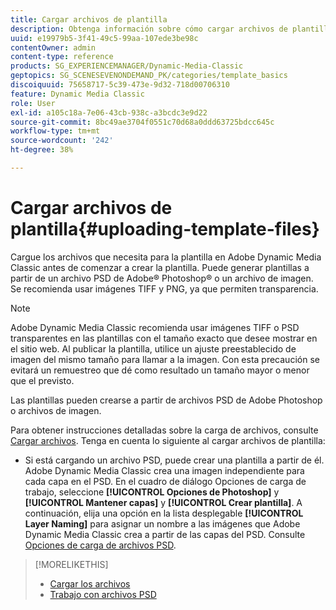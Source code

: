 ```yaml
---
title: Cargar archivos de plantilla
description: Obtenga información sobre cómo cargar archivos de plantilla en Adobe Dynamic Media Classic.
uuid: e19979b5-3f41-49c5-99aa-107ede3be98c
contentOwner: admin
content-type: reference
products: SG_EXPERIENCEMANAGER/Dynamic-Media-Classic
geptopics: SG_SCENESEVENONDEMAND_PK/categories/template_basics
discoiquuid: 75658717-5c39-473e-9d32-718d00706310
feature: Dynamic Media Classic
role: User
exl-id: a105c18a-7e06-43cb-938c-a3bcdc3e9d22
source-git-commit: 8bc49ae3704f0551c70d68a0ddd63725bdcc645c
workflow-type: tm+mt
source-wordcount: '242'
ht-degree: 38%

---
```


# Cargar archivos de plantilla{#uploading-template-files}

Cargue los archivos que necesita para la plantilla en Adobe Dynamic Media Classic antes de comenzar a crear la plantilla. Puede generar plantillas a partir de un archivo PSD de Adobe® Photoshop® o un archivo de imagen. Se recomienda usar imágenes TIFF y PNG, ya que permiten transparencia.

>[!NOTE]
>
>Adobe Dynamic Media Classic recomienda usar imágenes TIFF o PSD transparentes en las plantillas con el tamaño exacto que desee mostrar en el sitio web. Al publicar la plantilla, utilice un ajuste preestablecido de imagen del mismo tamaño para llamar a la imagen. Con esta precaución se evitará un remuestreo que dé como resultado un tamaño mayor o menor que el previsto.

Las plantillas pueden crearse a partir de archivos PSD de Adobe Photoshop o archivos de imagen. 

Para obtener instrucciones detalladas sobre la carga de archivos, consulte [Cargar archivos](uploading-files.md#uploading_files). Tenga en cuenta lo siguiente al cargar archivos de plantilla:

* Si está cargando un archivo PSD, puede crear una plantilla a partir de él. Adobe Dynamic Media Classic crea una imagen independiente para cada capa en el PSD. En el cuadro de diálogo Opciones de carga de trabajo, seleccione **[!UICONTROL Opciones de Photoshop]** y **[!UICONTROL Mantener capas]** y **[!UICONTROL Crear plantilla]**. A continuación, elija una opción en la lista desplegable **[!UICONTROL Layer Naming]** para asignar un nombre a las imágenes que Adobe Dynamic Media Classic crea a partir de las capas del PSD.
Consulte [Opciones de carga de archivos PSD](psd-files.md#psd_upload_options).

<!-- THERE IS NO LONGER AN IMAGE EDITING OPTIONS MENU * If you are uploading images, you can create a mask from its clipping path. This option applies to images created with image-editing applications in which a clipping path was created. In the Upload Job Options dialog box, select Image Editing Options and select the Create Mask From Clipping Path option. 
See [Image editing options at upload](image-editing-options-upload.md#image-editing-options-at-upload). -->

>[!MORELIKETHIS]
>
>* [Cargar los archivos](uploading-files.md#uploading_your_files)
>* [Trabajo con archivos PSD](psd-files.md#working_with_psd_files)

